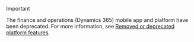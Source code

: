 > [!IMPORTANT]
>  The finance and operations (Dynamics 365) mobile app and platform have been deprecated. For more information, see [Removed or deprecated platform features](../get-started/removed-deprecated-features-platform-updates.md#finance-and-operations-dynamics-365-mobile-application-and-mobile-platform).

